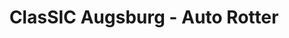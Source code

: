 ---
title: "ClasSIC Augsburg - Auto Rotter"
url: /augsburg/classic-augsburg-auto-rotter/
shop: Autohaus
---